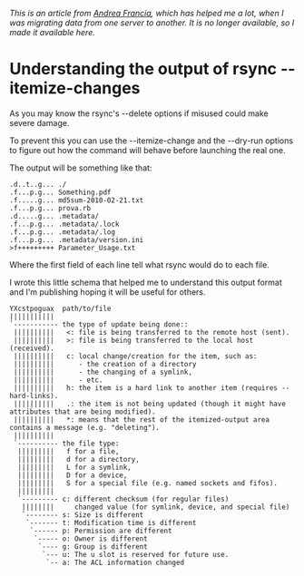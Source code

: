 _This is an article from [Andrea Francia](http://andreafrancia.it/), which has helped me a lot, when I was migrating data from one server to another. 
It is no longer available, so I made it available here._

Understanding the output of rsync --itemize-changes
===================================================

As you may know the rsync's --delete options if misused could make severe damage.

To prevent this you can use the --itemize-change and the --dry-run options to figure out how the command will behave before launching the real one.

The output will be something like that:

    .d..t..g... ./
    .f...p.g... Something.pdf
    .f.....g... md5sum-2010-02-21.txt
    .f...p.g... prova.rb
    .d.....g... .metadata/
    .f...p.g... .metadata/.lock
    .f...p.g... .metadata/.log
    .f...p.g... .metadata/version.ini
    >f+++++++++ Parameter_Usage.txt

Where the first field of each line tell what rsync would do to each file.

I wrote this little schema that helped me to understand this output format and I'm publishing hoping it will be useful for others.

    YXcstpoguax  path/to/file
    |||||||||||
    `----------- the type of update being done::
     ||||||||||   <: file is being transferred to the remote host (sent).
     ||||||||||   >: file is being transferred to the local host (received).
     ||||||||||   c: local change/creation for the item, such as:
     ||||||||||      - the creation of a directory
     ||||||||||      - the changing of a symlink,
     ||||||||||      - etc.
     ||||||||||   h: the item is a hard link to another item (requires --hard-links).
     ||||||||||   .: the item is not being updated (though it might have attributes that are being modified).
     ||||||||||   *: means that the rest of the itemized-output area contains a message (e.g. "deleting").
     ||||||||||
     `---------- the file type:
      |||||||||   f for a file,
      |||||||||   d for a directory,
      |||||||||   L for a symlink,
      |||||||||   D for a device,
      |||||||||   S for a special file (e.g. named sockets and fifos).
      |||||||||
      `--------- c: different checksum (for regular files)
       ||||||||     changed value (for symlink, device, and special file)
       `-------- s: Size is different
        `------- t: Modification time is different
         `------ p: Permission are different
          `----- o: Owner is different
           `---- g: Group is different
            `--- u: The u slot is reserved for future use.
             `-- a: The ACL information changed
